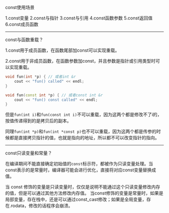 const使用场景

1.const变量
2.const与指针
3.const与引用
4.const函数参数 
5.const返回值
6.const成员函数

---

const与函数重载？

1.const用于成员函数，在函数尾部加const可以实现重载。

2.const用于非成员函数，在函数参数加const，并且参数是指针或引用类型时可以实现重载。
```cpp
void fun(int *p) { // 或者int &r
    cout << "fun() called" << endl;
}

void fun(const int *p) { // 或者const int &r
    cout << "fun() const called" << endl;
}
```
但是`fun(int i)`和`fun(const int i)`不可以重载，因为这两个都是修改不了i的，按值传递得到的是拷贝后的副本。

同理`fun(int *p)`和`fun(int *const p)`也不可以重载，因为这两个都是传参的时候都是直接拷贝指针的值，也就是指向的地址，所以都不可以改变指针的指向。

---

const只读变量和常量？

在编译期间不能直接确定初始值的`const`标示符，都被作为只读变量处理。当const表示的是常量时，编译器可能会进行优化，直接将对应const变量替换成值。

当 const 修饰的变量是只读变量时，仅仅是说明不能通过这个只读变量修改内存的值，但是可以通过其他方法修改内存值。
当const修饰的变量是常量时，如果是局部变量，存在栈中，还是可以通过const_cast修改；如果是全局变量，存在.rodata，修改的话程序会崩溃。
